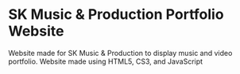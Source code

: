 # SK Music & Production Portfolio Website

Website made for SK Music & Production to display music and video portfolio.
Website made using HTML5, CS3, and JavaScript